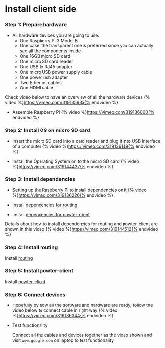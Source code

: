 # Install client side

### Step 1: Prepare hardware
* All hardware devices you are going to use:
	* One Raspberry Pi 3 Model B
	* One case, the transparent one is preferred since you can actually see all the components inside
	* One 16GB micro SD card 
	* One micro SD card reader
	* One USB to RJ45 adapter
	* One micro USB power supply cable
	* One power usb adapter
	* Two Ethernet cables
	* One HDMI cable

 Check video below to have an overview of all the hardware devices
 {% video %}https://vimeo.com/319135935{% endvideo %}


* Assemble Raspberry Pi
{% video %}https://vimeo.com/319136000{% endvideo %}

### Step 2: Install OS on micro SD card
* Insert the micro SD card into a card reader and plug it into USB interface of a computer 
{% video %}https://vimeo.com/319136149{% endvideo %}

* Install the Operating System on to the micro SD card
{% video %}https://vimeo.com/319144437{% endvideo %}

### Step 3: Install dependencies 
* Setting up the Raspberry Pi to install dependencies on it
{% video %}https://vimeo.com/319136226{% endvideo %}

* Install [dependencies for routing](https://hilanderas.github.io/routing/usage/quickstart/DEPENDENCY.html)
* Install [dependencies for powter-client](https://hilanderas.github.io/powter-client/en/usage/quickstart/DEPENDENCY.html)

 Details about how to install dependencies for routing and powter-client are shown in this video
 {% video %}https://vimeo.com/319144512{% endvideo %}


### Step 4: Install routing
Install [routing](https://hilanderas.github.io/routing/usage/quickstart/INSTALL.html)

### Step 5: Install powter-client
Install [powter-client](https://hilanderas.github.io/powter-client/en/usage/quickstart/INSTALL.html)


### Step 6: Connect devices 
* Hopefully by now all the software and hardware are ready, follow the video below to connect cable in right way
{% video %}https://vimeo.com/319136344{% endvideo %}

* Test functionality

  Connect all the cables and devices together as the video shown and visit `www.google.com` on laptop to test functionality
